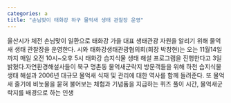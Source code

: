 ```yaml
---
categories: a
title: "손님맞이 태화강 하구 물억새 생태 관찰장 운영"
---
```

울산시가 체전 손님맞이 일환으로 태화강 가을 대표 생태관광 자원을 알리기 위해 물억새 생태 관찰장을 운영한다. 시와 태화강생태관광협의회(회장 박창현)는 오는 11월14일까지 매일 오전 10시~오후 5시 태화강 습지식물 생태 해설 프로그램을 진행한다고 3일 밝혔다.자연환경해설사들이 북구 명촌동 물억새군락지 방문객들을 위해 하천 습지식물 생태 해설과 2006년 대규모 물억새 식재 및 관리에 대한 역사를 함께 들려준다. 또 물억새 줄기에 비눗물을 묻혀 불어보는 체험과 기념품을 지급하는 퀴즈 풀이 시간, 물억새군락지를 배경으로 하는 인생